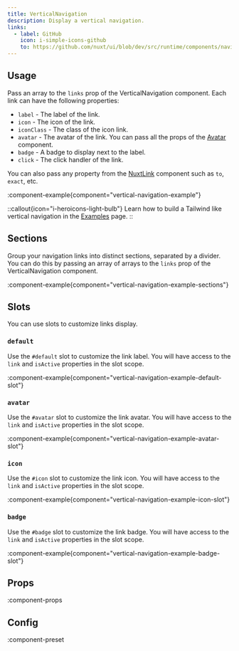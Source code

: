 ```yaml
---
title: VerticalNavigation
description: Display a vertical navigation.
links:
  - label: GitHub
    icon: i-simple-icons-github
    to: https://github.com/nuxt/ui/blob/dev/src/runtime/components/navigation/VerticalNavigation.vue
---
```


## Usage

Pass an array to the `links` prop of the VerticalNavigation component. Each link can have the following properties:

- `label` - The label of the link.
- `icon` - The icon of the link.
- `iconClass` - The class of the icon link.
- `avatar` - The avatar of the link. You can pass all the props of the [Avatar](/elements/avatar) component.
- `badge` - A badge to display next to the label.
- `click` - The click handler of the link.

You can also pass any property from the [NuxtLink](https://nuxt.com/docs/api/components/nuxt-link#props) component such as `to`, `exact`, etc.

:component-example{component="vertical-navigation-example"}

::callout{icon="i-heroicons-light-bulb"}
Learn how to build a Tailwind like vertical navigation in the [Examples](/getting-started/examples#verticalnavigation) page.
::

## Sections

Group your navigation links into distinct sections, separated by a divider. You can do this by passing an array of arrays to the `links` prop of the VerticalNavigation component.

:component-example{component="vertical-navigation-example-sections"}

## Slots

You can use slots to customize links display.

### `default`

Use the `#default` slot to customize the link label. You will have access to the `link` and `isActive` properties in the slot scope.

:component-example{component="vertical-navigation-example-default-slot"}

### `avatar`

Use the `#avatar` slot to customize the link avatar. You will have access to the `link` and `isActive` properties in the slot scope.

:component-example{component="vertical-navigation-example-avatar-slot"}

### `icon`

Use the `#icon` slot to customize the link icon. You will have access to the `link` and `isActive` properties in the slot scope.

:component-example{component="vertical-navigation-example-icon-slot"}

### `badge`

Use the `#badge` slot to customize the link badge. You will have access to the `link` and `isActive` properties in the slot scope.

:component-example{component="vertical-navigation-example-badge-slot"}

## Props

:component-props

## Config

:component-preset
